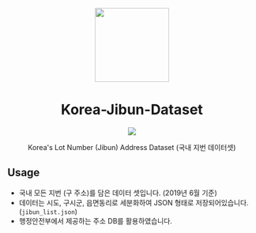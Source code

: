 <br><br>


<p align="center">
  <img src="http://www.biz-gis.com/files/attach/images/2446/632/008/ScreenHunter_002.jpg" width="150"/>
</p>

<h1 align="center">Korea-Jibun-Dataset</h1>

<p align="center">
  <a href="/LICENSE"><img src="https://img.shields.io/badge/updated-2019.06-brightgreen"/></a>
</p>

<p align="center">
Korea's Lot Number (Jibun) Address Dataset (국내 지번 데이터셋)
</p>

## Usage
* 국내 모든 지번 (구 주소)를 담은 데이터 셋입니다. (2019년 6월 기준)
* 데이터는 시도, 구시군, 읍면동리로 세분화하여 JSON 형태로 저장되어있습니다. (`jibun_list.json`)
* 행정안전부에서 제공하는 주소 DB를 활용하였습니다.

